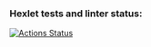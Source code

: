 ### Hexlet tests and linter status:
[![Actions Status](https://github.com/JMURv/python-project-50/workflows/hexlet-check/badge.svg)](https://github.com/JMURv/python-project-50/actions)